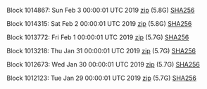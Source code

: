 Block 1014867: Sun Feb  3 00:00:01 UTC 2019 [zip](https://dash-bootstrap.ams3.digitaloceanspaces.com/mainnet/2019-02-03/bootstrap.dat.zip) (5.8G) [SHA256](https://dash-bootstrap.ams3.digitaloceanspaces.com/mainnet/2019-02-03/sha256.txt)

Block 1014315: Sat Feb  2 00:00:01 UTC 2019 [zip](https://dash-bootstrap.ams3.digitaloceanspaces.com/mainnet/2019-02-02/bootstrap.dat.zip) (5.8G) [SHA256](https://dash-bootstrap.ams3.digitaloceanspaces.com/mainnet/2019-02-02/sha256.txt)

Block 1013772: Fri Feb  1 00:00:01 UTC 2019 [zip](https://dash-bootstrap.ams3.digitaloceanspaces.com/mainnet/2019-02-01/bootstrap.dat.zip) (5.7G) [SHA256](https://dash-bootstrap.ams3.digitaloceanspaces.com/mainnet/2019-02-01/sha256.txt)

Block 1013218: Thu Jan 31 00:00:01 UTC 2019 [zip](https://dash-bootstrap.ams3.digitaloceanspaces.com/mainnet/2019-01-31/bootstrap.dat.zip) (5.7G) [SHA256](https://dash-bootstrap.ams3.digitaloceanspaces.com/mainnet/2019-01-31/sha256.txt)

Block 1012673: Wed Jan 30 00:00:01 UTC 2019 [zip](https://dash-bootstrap.ams3.digitaloceanspaces.com/mainnet/2019-01-30/bootstrap.dat.zip) (5.7G) [SHA256](https://dash-bootstrap.ams3.digitaloceanspaces.com/mainnet/2019-01-30/sha256.txt)

Block 1012123: Tue Jan 29 00:00:01 UTC 2019 [zip](https://dash-bootstrap.ams3.digitaloceanspaces.com/mainnet/2019-01-29/bootstrap.dat.zip) (5.7G) [SHA256](https://dash-bootstrap.ams3.digitaloceanspaces.com/mainnet/2019-01-29/sha256.txt)
